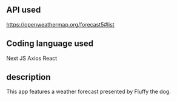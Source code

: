 ## API used

https://openweathermap.org/forecast5#list

## Coding language used

Next JS
Axios
React

## description

This app features a weather forecast presented by Fluffy the dog.